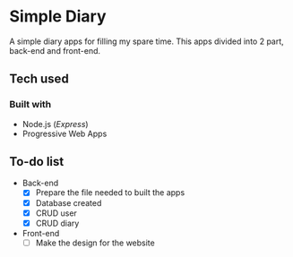 # Simple Diary

A simple diary apps for filling my spare time. This apps divided into 2 part, back-end and front-end.

## Tech used

### Built with

- Node.js (_Express_)
- Progressive Web Apps

## To-do list

- Back-end
  - [x] Prepare the file needed to built the apps
  - [x] Database created
  - [x] CRUD user
  - [x] CRUD diary
- Front-end
  - [ ] Make the design for the website
